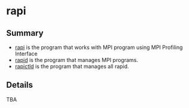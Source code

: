 # rapi
## Summary
* [rapi](./rapi) is the program that works with MPI program using MPI Profiling Interface
* [rapid](./rapid) is the program that manages MPI programs.
* [rapictld](./rapictld) is the program that manages all rapid.

## Details
TBA
